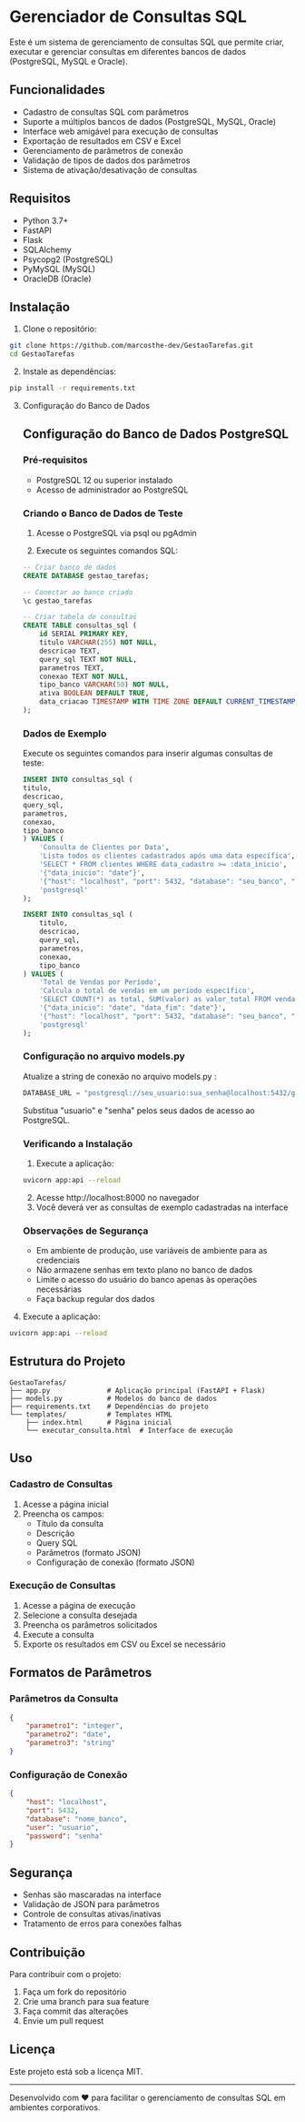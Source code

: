 # Gerenciador de Consultas SQL

Este é um sistema de gerenciamento de consultas SQL que permite criar, executar e gerenciar consultas em diferentes bancos de dados (PostgreSQL, MySQL e Oracle).

## Funcionalidades

- Cadastro de consultas SQL com parâmetros
- Suporte a múltiplos bancos de dados (PostgreSQL, MySQL, Oracle)
- Interface web amigável para execução de consultas
- Exportação de resultados em CSV e Excel
- Gerenciamento de parâmetros de conexão
- Validação de tipos de dados dos parâmetros
- Sistema de ativação/desativação de consultas

## Requisitos

- Python 3.7+
- FastAPI
- Flask
- SQLAlchemy
- Psycopg2 (PostgreSQL)
- PyMySQL (MySQL)
- OracleDB (Oracle)

## Instalação

1. Clone o repositório:
```bash
git clone https://github.com/marcosthe-dev/GestaoTarefas.git
cd GestaoTarefas
```

2. Instale as dependências:
```bash
pip install -r requirements.txt
```

3. Configuração do Banco de Dados
    ## Configuração do Banco de Dados PostgreSQL

    ### Pré-requisitos
    - PostgreSQL 12 ou superior instalado
    - Acesso de administrador ao PostgreSQL

    ### Criando o Banco de Dados de Teste

    1. Acesse o PostgreSQL via psql ou pgAdmin

    2. Execute os seguintes comandos SQL:

    ```sql
    -- Criar banco de dados
    CREATE DATABASE gestao_tarefas;

    -- Conectar ao banco criado
    \c gestao_tarefas

    -- Criar tabela de consultas
    CREATE TABLE consultas_sql (
        id SERIAL PRIMARY KEY,
        titulo VARCHAR(255) NOT NULL,
        descricao TEXT,
        query_sql TEXT NOT NULL,
        parametros TEXT,
        conexao TEXT NOT NULL,
        tipo_banco VARCHAR(50) NOT NULL,
        ativa BOOLEAN DEFAULT TRUE,
        data_criacao TIMESTAMP WITH TIME ZONE DEFAULT CURRENT_TIMESTAMP
    );
    ```	
    ### Dados de Exemplo
    Execute os seguintes comandos para inserir algumas consultas de teste:

    ```sql
    INSERT INTO consultas_sql (
    titulo, 
    descricao, 
    query_sql, 
    parametros, 
    conexao, 
    tipo_banco
    ) VALUES (
        'Consulta de Clientes por Data',
        'Lista todos os clientes cadastrados após uma data específica',
        'SELECT * FROM clientes WHERE data_cadastro >= :data_inicio',
        '{"data_inicio": "date"}',
        '{"host": "localhost", "port": 5432, "database": "seu_banco", "user": "seu_usuario", "password": "sua_senha"}',
        'postgresql'
    );

    INSERT INTO consultas_sql (
        titulo, 
        descricao, 
        query_sql, 
        parametros, 
        conexao, 
        tipo_banco
    ) VALUES (
        'Total de Vendas por Período',
        'Calcula o total de vendas em um período específico',
        'SELECT COUNT(*) as total, SUM(valor) as valor_total FROM vendas WHERE data_venda BETWEEN :data_inicio AND :data_fim',
        '{"data_inicio": "date", "data_fim": "date"}',
        '{"host": "localhost", "port": 5432, "database": "seu_banco", "user": "seu_usuario", "password": "sua_senha"}',
        'postgresql'
    );
    ```

    ### Configuração no arquivo models.py
    Atualize a string de conexão no arquivo models.py :

    ```python
    DATABASE_URL = "postgresql://seu_usuario:sua_senha@localhost:5432/gestao_tarefas"
    ```

    Substitua "usuario" e "senha" pelos seus dados de acesso ao PostgreSQL.

    ### Verificando a Instalação
    1. Execute a aplicação:
    ```bash
    uvicorn app:api --reload
    ```
    2. Acesse http://localhost:8000 no navegador
    3. Você deverá ver as consultas de exemplo cadastradas na interface
    ### Observações de Segurança
    - Em ambiente de produção, use variáveis de ambiente para as credenciais
    - Não armazene senhas em texto plano no banco de dados
    - Limite o acesso do usuário do banco apenas às operações necessárias
    - Faça backup regular dos dados

4. Execute a aplicação:
```bash
uvicorn app:api --reload
```

## Estrutura do Projeto

```
GestaoTarefas/
├── app.py              # Aplicação principal (FastAPI + Flask)
├── models.py           # Modelos do banco de dados
├── requirements.txt    # Dependências do projeto
└── templates/          # Templates HTML
    ├── index.html      # Página inicial
    └── executar_consulta.html  # Interface de execução
```

## Uso

### Cadastro de Consultas

1. Acesse a página inicial
2. Preencha os campos:
   - Título da consulta
   - Descrição
   - Query SQL
   - Parâmetros (formato JSON)
   - Configuração de conexão (formato JSON)

### Execução de Consultas

1. Acesse a página de execução
2. Selecione a consulta desejada
3. Preencha os parâmetros solicitados
4. Execute a consulta
5. Exporte os resultados em CSV ou Excel se necessário

## Formatos de Parâmetros

### Parâmetros da Consulta
```json
{
    "parametro1": "integer",
    "parametro2": "date",
    "parametro3": "string"
}
```

### Configuração de Conexão
```json
{
    "host": "localhost",
    "port": 5432,
    "database": "nome_banco",
    "user": "usuario",
    "password": "senha"
}
```

## Segurança

- Senhas são mascaradas na interface
- Validação de JSON para parâmetros
- Controle de consultas ativas/inativas
- Tratamento de erros para conexões falhas

## Contribuição

Para contribuir com o projeto:

1. Faça um fork do repositório
2. Crie uma branch para sua feature
3. Faça commit das alterações
4. Envie um pull request

## Licença

Este projeto está sob a licença MIT.

---

Desenvolvido com ❤️ para facilitar o gerenciamento de consultas SQL em ambientes corporativos.
